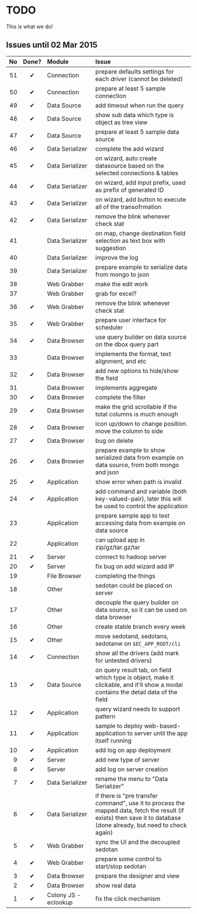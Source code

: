 # TODO

This is what we do!

## Issues until 02 Mar 2015

| No  | Done? | Module | Issue |
| --: | :---: | :----- | :---- | 
| 51 | ✔ | Connection | prepare defaults settings for each driver (cannot be deleted) |
| 50 | ✔ | Connection | prepare at least 5 sample connection |
| 49 | ✔ | Data Source | add timeout when run the query |
| 48 | ✔ | Data Source | show sub data which type is object as tree view |
| 47 | ✔ | Data Source | prepare at least 5 sample data source |
| 46 | ✔ | Data Serializer | complete the add wizard |
| 45 | ✔ | Data Serializer | on wizard, auto create datasource based on the selected connections & tables |
| 44 | ✔ | Data Serializer | on wizard, add input prefix, used as prefix of generated ID  |
| 43 | ✔ | Data Serializer | on wizard, add button to execute all of the transofrmation |
| 42 | ✔ | Data Serializer | remove the blink whenever check stat |
| 41 | | Data Serializer | on map, change destination field selection as text box with suggestion |
| 40 | | Data Serializer | improve the log |
| 39 | | Data Serializer | prepare example to serialize data from mongo to json |
| 38 | | Web Grabber | make the edit work |
| 37 | | Web Grabber | grab for excel? |
| 36 | ✔ | Web Grabber | remove the blink whenever check stat |
| 35 | ✔ | Web Grabber | prepare user interface for scheduler |
| 34 | ✔ | Data Browser | use query builder on data source on the dbox query part |
| 33 | | Data Browser | implements the format, text alignment, and etc |
| 32 | ✔ | Data Browser | add new options to hide/show the field |
| 31 | | Data Browser | implements aggregate |
| 30 | ✔ | Data Browser | complete the filter |
| 29 | ✔ | Data Browser | make the grid scrollable if the total columns is much enough |
| 28 | ✔ | Data Browser | icon up/down to change position. move the column to side |
| 27 | ✔ | Data Browser | bug on delete |
| 26 | ✔ | Data Browser | prepare example to show serialized data from example on data source, from both mongo and json |
| 25 | ✔ | Application | show error when path is invalid |
| 24 | ✔ | Application | add command and variable (both key-valued-pair), later this will be used to control the application |
| 23 | | Application | prepare sample app to test accessing data from example on data source |
| 22 | | Application | can upload app in zip/gz/tar.gz/tar |
| 21 | ✔ | Server | connect to hadoop server |
| 20 | ✔ | Server | fix bug on add wizard add IP |
| 19 | | File Browser | completing the things |
| 18 | | Other | sedotan could be placed on server |
| 17 | | Other | decouple the query builder on data source, so it can be used on data browser |
| 16 | | Other | create stable branch every week |
| 15 | ✔ | Other | move sedotand, sedotans, sedotanw on `$EC_APP_ROOT/cli` |
| 14 | ✔ | Connection | show all the drivers (add mark for untested drivers) |
| 13 | ✔ | Data Source | on query result tab, on field which type is object, make it clickable, and it'll show a modal contains the detail data of the field |
| 12 | ✔ | Application | query wizard needs to support pattern |
| 11 | ✔ | Application | sample to deploy web-based-application to server until the app itself running |
| 10 | ✔ | Application | add log on app deployment |
| 9 | ✔ | Server | add new type of server |
| 8 | ✔ | Server | add log on server creation |
| 7 | ✔ | Data&nbsp;Serializer | rename the menu to "Data Serializer" |
| 6 | ✔ | Data Serializer | if there is "pre transfer command", use it to process the mapped data, fetch the result (if exists) then save it to database (done already, but need to check again) |
| 5 | ✔ | Web Grabber | sync the UI and the decoupled sedotan |
| 4 | ✔ | Web Grabber | prepare some control to start/stop sedotan |
| 3 | ✔ | Data Browser | prepare the designer and view |
| 2 | ✔ | Data Browser | show real data |
| 1 | ✔ | Colony JS - eclookup | fix the click mechanism |
